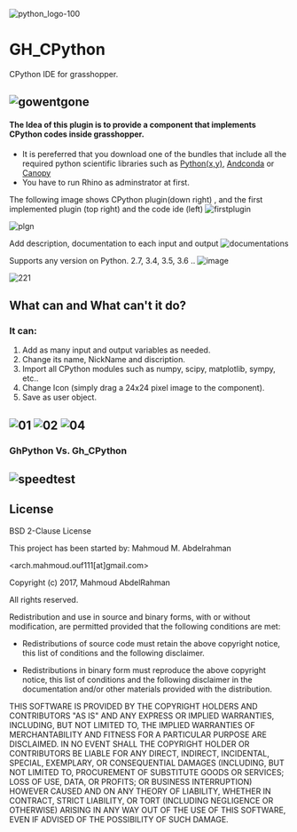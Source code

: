 ![python_logo-100](https://user-images.githubusercontent.com/6969514/28852793-2ad6ac70-772c-11e7-92d1-cd9087e3b661.png)
# GH_CPython
CPython IDE for grasshopper. 


![gowentgone](https://user-images.githubusercontent.com/6969514/28756153-1cd1bc92-7569-11e7-9ce2-75ca52090598.JPG)
-----------

#### The Idea of this plugin is to provide a component that implements CPython codes inside grasshopper.
- It is pereferred that you download one of the bundles that include all the required python scientific libraries such as [Python(x,y)](https://python-xy.github.io/), [Andconda](https://www.continuum.io/downloads) or [Canopy](https://www.enthought.com/products/canopy/)
- You have to run Rhino as adminstrator at first. 

The following image shows CPython plugin(down right) , and the first implemented plugin (top right) and the code ide (left)
![firstplugin](https://user-images.githubusercontent.com/6969514/28816126-f27d5a8c-76a3-11e7-8dd0-3d368657b862.JPG)

![plgn](https://user-images.githubusercontent.com/6969514/28817868-cb7993a0-76a9-11e7-9e06-fc059594cbbc.png)

Add description, documentation to each input and output 
![documentations](https://user-images.githubusercontent.com/6969514/29185199-d42dca46-7e08-11e7-89be-1e78e05fe14d.jpg)


Supports any version on Python. 2.7, 3.4, 3.5, 3.6 ..
![image](https://user-images.githubusercontent.com/6969514/29262322-494ad3dc-80d4-11e7-895f-2b8110e892e0.png)

![221](https://user-images.githubusercontent.com/6969514/29310266-55758290-81ad-11e7-80cd-5b3dcde4d66a.jpg)
## What can and What can't it do?
### It can: 
1. Add as many input and output variables as needed. 
2. Change its name, NickName and discription.
3. Import all CPython modules such as numpy, scipy, matplotlib, sympy, etc..
4. Change Icon (simply drag a 24x24 pixel image to the component).
5. Save as user object. 

![01](https://user-images.githubusercontent.com/6969514/28823476-0cccdf92-76be-11e7-8001-7ed91f00f10e.JPG)
![02](https://user-images.githubusercontent.com/6969514/28823500-2ae2afc0-76be-11e7-80be-4a00164e721f.JPG)
![04](https://user-images.githubusercontent.com/6969514/28823504-349dce28-76be-11e7-810b-7ae71bf52cde.JPG)
-------------------
### GhPython Vs. Gh_CPython
![speedtest](https://user-images.githubusercontent.com/6969514/28900506-f88cb34c-77f1-11e7-825d-d34d3c4d14b9.JPG)
------------------
## License
BSD 2-Clause License

This project has been started by: Mahmoud M. Abdelrahman 

<arch.mahmoud.ouf111[at]gmail.com>

Copyright (c) 2017, Mahmoud AbdelRahman

All rights reserved.

Redistribution and use in source and binary forms, with or without
modification, are permitted provided that the following conditions are met:

* Redistributions of source code must retain the above copyright notice, this
  list of conditions and the following disclaimer.

* Redistributions in binary form must reproduce the above copyright notice,
  this list of conditions and the following disclaimer in the documentation
  and/or other materials provided with the distribution.

THIS SOFTWARE IS PROVIDED BY THE COPYRIGHT HOLDERS AND CONTRIBUTORS "AS IS"
AND ANY EXPRESS OR IMPLIED WARRANTIES, INCLUDING, BUT NOT LIMITED TO, THE
IMPLIED WARRANTIES OF MERCHANTABILITY AND FITNESS FOR A PARTICULAR PURPOSE ARE
DISCLAIMED. IN NO EVENT SHALL THE COPYRIGHT HOLDER OR CONTRIBUTORS BE LIABLE
FOR ANY DIRECT, INDIRECT, INCIDENTAL, SPECIAL, EXEMPLARY, OR CONSEQUENTIAL
DAMAGES (INCLUDING, BUT NOT LIMITED TO, PROCUREMENT OF SUBSTITUTE GOODS OR
SERVICES; LOSS OF USE, DATA, OR PROFITS; OR BUSINESS INTERRUPTION) HOWEVER
CAUSED AND ON ANY THEORY OF LIABILITY, WHETHER IN CONTRACT, STRICT LIABILITY,
OR TORT (INCLUDING NEGLIGENCE OR OTHERWISE) ARISING IN ANY WAY OUT OF THE USE
OF THIS SOFTWARE, EVEN IF ADVISED OF THE POSSIBILITY OF SUCH DAMAGE.
